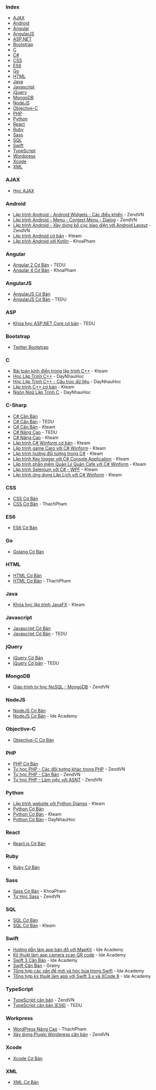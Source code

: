 ### Index

* [AJAX](#ajax)
* [Android](#android)
* [Angular](#angular)
* [AngularJS](#angularjs)
* [ASP.NET](#asp)
* [Bootstrap](#bootstrap)
* [C](#c)
* [C#](#c-sharp)
* [CSS](#css)
* [ES6](#es6)
* [Go](#go)
* [HTML](#html)
* [Java](#java)
* [Javascript](#javascript)
* [jQuery](#jquery)
* [MongoDB](#mongodb)
* [NodeJS](#nodejs)
* [Objective-C](#objective-c)
* [PHP](#php)
* [Python](#python)
* [React](#react)
* [Ruby](#ruby)
* [Sass](#sass)
* [SQL](#sql)
* [Swift](#swift)
* [TypeScript](#typescript)
* [Wordpress](#wordpress)
* [Xcode](#xcode)
* [XML](#xml)


### AJAX

* [Học AJAX](https://www.codehub.com.vn/Hoc-AJAX)


### Android

* [Lập trình Android - Android Widgets - Các điều khiển](https://www.youtube.com/watch?v=2xDWeWllzWg&list=PLv6GftO355At6jjYThbMn-5r164GJ5Vyb) - ZendVN
* [Lập trình Android - Menu - Context Menu - Dialog](https://www.youtube.com/watch?v=vS_InAnGUFA&list=PLv6GftO355Avjf5iuNbEUsIZbltzDEuIU) - ZendVN
* [Lập trình Android - Xây dựng bố cục giao diện với Android Layout](https://www.youtube.com/watch?v=oxWDjizEN6g&list=PLv6GftO355AtfPQx7M3dkWgi9KPUB9S0V) - ZendVN
* [Lập trình Android cơ bản](https://www.youtube.com/watch?v=rcH4NbngPEk&list=PL33lvabfss1wDeQMvegg_OZQfaXcbqOQh) - Kteam
* [Lập trình Android với Kotlin](https://www.youtube.com/watch?v=2CKuiSp_uOQ&list=PLzrVYRai0riRFcvx8VYTF7fx4hXbd_nhU) - KhoaPham


### Angular

* [Angular 2 Cơ Bản](https://tedu.com.vn/khoa-hoc/khoa-hoc-angular2-can-ban-10.html) - TEDU
* [Angular 4 Cơ Bản](https://www.youtube.com/watch?v=q8RdFZw-gjo&list=PLzrVYRai0riTA1m7Dasg8eraBr6R9nFgC) - KhoaPham


### AngularJS

* [AngularJS Cơ Bản](https://www.codehub.com.vn/AngularJS-Co-Ban)
* [AngularJS Cơ Bản](https://www.youtube.com/watch?v=1MOFT2_-NII&list=PLRhlTlpDUWsw70vZAkJgALJ1yhgYsqDGx) - TEDU


### ASP 

* [Khóa học ASP.NET Core cơ bản](https://tedu.com.vn/khoa-hoc/khoa-hoc-aspnet-core-co-ban-14.html) - TEDU


### Bootstrap

* [Twitter Bootstrap](https://www.codehub.com.vn/Twitter-Bootstrap)


### C

* [Bài toán kinh điển trong lập trình C++](https://www.youtube.com/watch?v=2SsyOv0koNE&list=PL33lvabfss1zRuwxONgKLc_BBsZ-Y2B6b) - Kteam
* [Học Lập Trình C++](https://www.youtube.com/watch?v=jrn6bXC6sTU&list=PLyiioioEJSxHVTaeL-ELYy6Io-I8diIVZ) - DayNhauHoc
* [Học Lập Trình C++ - Cấu trúc dữ liệu](https://www.youtube.com/watch?v=pxwP0b77Kl0&list=PLyiioioEJSxHr-4yQvc6biuGsiYqPq35F) - DayNhauHoc
* [Lập trình C++ cơ bản](https://www.youtube.com/watch?v=WS05AU6YYm4&list=PL33lvabfss1xagFyyQPRcppjFKMQ7lvJM) - Kteam
* [Ngôn Ngữ Lập Trình C](https://www.youtube.com/watch?v=bv4wVWi-Fjc&list=PLyiioioEJSxHr5X8RNY3QXUGcjzeZeI7l) - DayNhauHoc


### C-Sharp

* [C# Căn Bản](https://www.youtube.com/watch?v=9kohr6pMwag&list=PL33lvabfss1wUj15ea6W0A-TtDOrWWSRK)
* [C# Căn Bản](https://www.youtube.com/watch?v=YgtY0RRM7WQ&list=PLRhlTlpDUWsyOEc-S8ovGVG5L92mZEjVu&index=1) - TEDU
* [C# Căn Bản](https://www.youtube.com/watch?v=9kohr6pMwag&list=PL33lvabfss1wUj15ea6W0A-TtDOrWWSRK) - Kteam
* [C# Nâng Cao](https://www.youtube.com/watch?v=j-UpmHdqV5Q&list=PLRhlTlpDUWszTdteJzP68F8Q6gRYvhohk&index=1) - TEDU
* [C# Nâng Cao](https://www.youtube.com/watch?v=EPt10AVbLvk&list=PL33lvabfss1y5jmklzilr2W2LZiltk6bU) - Kteam
* [Lập trình C# Winform cơ bản](https://www.youtube.com/watch?v=dtYVRWfGhzI&list=PL33lvabfss1y2T7yK--YZJHCsU7LZVzBS) - Kteam
* [Lập trình game Caro với C# Winform](https://www.youtube.com/watch?v=qC6yrukIqQU&list=PL33lvabfss1yCEzvLavt8jD4daqpejzwN) - Kteam
* [Lập trình hướng đối tượng trong C#](https://www.youtube.com/watch?v=WQ9j2sPRstk&list=PL33lvabfss1zRgaWBcC__Bnt5AOSRfU71) - Kteam
* [Lập trình Key logger với C# Console Application](https://www.youtube.com/watch?v=lnNAcYOGupg&list=PL33lvabfss1xfA6027EDgEqUp79XRft5I) - Kteam
* [Lập trình phần mềm Quản Lý Quán Cafe với C# Winform](https://www.youtube.com/watch?v=tu2k9ZrDlWA&list=PL33lvabfss1xnPhBJHjM0A8TEBBcGCTsf) - Kteam
* [Lập trình Selenium với C# - WPF](https://www.youtube.com/watch?v=ReyI9VE6Fio&list=PL33lvabfss1ys_UxBqlKvdm6mVs1sL9T2) - Kteam
* [Lập trình ứng dụng Lập Lịch với C# Winform](https://www.youtube.com/watch?v=LyQ4mFYRAOY&list=PL33lvabfss1zfGzpSGQN7CUoHKS6OQbJc) - Kteam


### CSS

* [CSS Cơ Bản](https://www.codehub.com.vn/CSS-Co-Ban)
* [CSS Cơ Bản](https://www.youtube.com/watch?v=_JT3jPzuqmY&list=PLl4nkmb3a8w1cnIhegAj5_mE8w_mbYvY4) - ThachPham


### ES6

* [ES6 Cơ Bản](https://www.codehub.com.vn/ES6-Co-Ban)


### Go

* [Golang Cơ Bản](https://www.codehub.com.vn/Golang-Co-Ban)


### HTML

* [HTML Cơ Bản](https://www.codehub.com.vn/HTML-Co-Ban)
* [HTML Cơ Bản](https://www.youtube.com/watch?v=_7uda2DyR3E&list=PLl4nkmb3a8w135_M4YRPzYD9_6tERz3ce) - ThachPham


### Java

* [Khóa học lập trình JavaFX](https://www.youtube.com/watch?v=zAq7Lmv46PE&list=PL33lvabfss1yRgFCgFXjtYaGAuDJjjH-j) - Kteam


### Javascript

* [Javascript Cơ Bản](https://www.codehub.com.vn/JavaScript-Co-Ban)
* [Javascript Cơ Bản](https://tedu.com.vn/khoa-hoc/khoa-hoc-java-script-can-ban-12.html) - TEDU


### jQuery

* [jQuery Cơ Bản](https://www.codehub.com.vn/jQuery-Co-Ban)
* [jQuery Cơ bản](https://www.youtube.com/watch?v=AEMXXWrJmHU&index=1&list=PLRhlTlpDUWsyAGY7FDGSndEhOD3F2Ruhm) - TEDU


### MongoDB

* [Giáo trình tự học NoSQL - MongoDB](https://www.youtube.com/watch?v=KQOPq0oO_R8&list=PLv6GftO355Aug0rwKfb6v96mlYrwOw7XV) - ZendVN


### NodeJS

* [NodeJS Cơ Bản](https://www.codehub.com.vn/Node-js-Co-Ban)
* [NodeJS Cơ Bản](https://www.youtube.com/watch?v=3W8jskQUjnk&list=PL4VEtQ6PTTQEZp2kLIC7OE0E8OsObv0k8) - Ide Academy


### Objective-C

* [Objective-C Cơ Bản](https://www.codehub.com.vn/Objective-C-Co-Ban)


### PHP

* [PHP Cơ Bản](https://www.codehub.com.vn/PHP-Co-Ban)
* [Tự học PHP - Các đối tượng khác trong PHP](https://www.youtube.com/watch?v=qoZpJjc2amo&list=PLv6GftO355Av7YIhRHajDEWCHq1viEKEy) - ZendVN
* [Tự học PHP - Căn Bản](https://www.youtube.com/watch?v=3yJeeub-6RY&list=PLv6GftO355AulVlaWLp41kieNB9dTG1_l) - ZendVN
* [Tự học PHP - Làm việc với ASNT](https://www.youtube.com/watch?v=P5Xc6b47ICo&list=PLv6GftO355At4rfAAqGCtokc3W1uDnv28) - ZendVN


### Python

* [Lập trình website với Python Django](https://www.youtube.com/watch?v=VF0oC9mkkno&list=PL33lvabfss1z8GYxjyMulCnhcYGk5ah8P) - Kteam
* [Python Cơ Bản](https://www.codehub.com.vn/Python-Co-Ban)
* [Python Cơ Bản](https://www.youtube.com/watch?v=NZj6LI5a9vc&list=PL33lvabfss1xczCv2BA0SaNJHu_VXsFtg) - Kteam
* [Python Cơ Bản](https://www.youtube.com/watch?v=FgN-mHwHLyg&list=PLyiioioEJSxEh_S_XFvG0d2xKRMSWLfN_) - DayNhauHoc


### React

* [React.js Cơ Bản](https://www.youtube.com/watch?v=zrdXI6uZuW4&list=PLzrVYRai0riSPcINVFvaCaM7Ul55DzpLd)


### Ruby

* [Ruby Cơ Bản](https://www.codehub.com.vn/Ruby-Co-Ban)


### Sass

* [Sass Cơ Bản](https://www.youtube.com/watch?v=zjW8LpCHasE&list=PLzrVYRai0riSWPPRE6Ib99zd5fV4YYH0Q) - KhoaPham
* [Tự Học Sass](https://www.youtube.com/watch?v=pXbA0Nab9UE&list=PLv6GftO355AtWld1EE7SBAH-OkKKt23Bb) - ZendVN


### SQL

* [SQL Cơ Bản](https://www.codehub.com.vn/SQL-Co-Ban)
* [SQL Cơ Bản](https://www.youtube.com/watch?v=2fanjSYVElY&list=PL33lvabfss1xnFpWQF6YH11kMTS1HmLsw) - Kteam


### Swift

* [Hướng dẫn làm app bản đồ với MapKit](https://www.youtube.com/watch?v=Y-QYq69VFIc&list=PL4VEtQ6PTTQGCgMhgVx7zbyVj6HIC8aPH) - Ide Academy
* [Kỹ thuật làm app camera scan QR code](https://www.youtube.com/watch?v=54J-3DCzmlw&list=PL4VEtQ6PTTQGKBD6EVZXqPZr_YUbxXBMM) - Ide Academy
* [Swift 3 Căn Bản](https://www.youtube.com/watch?v=Izj27rIPjPM&list=PL4VEtQ6PTTQFCBxdxUIS3h6h7wSTEHrPu) - Ide Academy
* [Swift Căn Bản](https://www.youtube.com/watch?v=9Hx-TVkL5tA&list=PLq6u-dSlAr2QBxCn8pbcCK2cE8PMdbar8) - Gramy
* [Tổng hợp các vấn đề mới và hóc búa trong Swift](https://www.youtube.com/watch?v=7CzzDnTTxVM&list=PL4VEtQ6PTTQGMYPnBh-2MqKhvWcPg9oNk) - Ide Academy
* [Tổng hợp kỹ thuật làm app với Swift 3.x và XCode 8](https://www.youtube.com/watch?v=Gtjreg-2uhA&list=PL4VEtQ6PTTQEsxWUwqkwbjZfXGTdMpb6T) - Ide Academy


### TypeScript

* [TypeScript căn bản](https://www.youtube.com/watch?v=L5mM4KWVyXE&list=PLv6GftO355AsQtYp_YrsqEihOCiNlZkCb) - ZendVN 
* [TypeScript căn bản (ES6)](https://tedu.com.vn/khoa-hoc/khoa-hoc-su-dung-typescript-can-ban-9.html) - TEDU


### Workpress

* [WordPress Nâng Cao](https://www.youtube.com/watch?v=IEH1SB553ks&list=PLl4nkmb3a8w3qzoFaXLsPohofWUMTOHBU) - ThachPham
* [Xây dựng Plugin Wordpress căn bản](https://www.youtube.com/watch?v=xt5gQoKnAcU&list=PLv6GftO355AucJ4Td8_6h007nQuVJQsPN) - ZendVN


### Xcode

* [Xcode Cơ Bản](https://www.codehub.com.vn/Xcode-Co-Ban)


### XML

* [XML Cơ Bản](https://www.codehub.com.vn/XML-Co-Ban)
